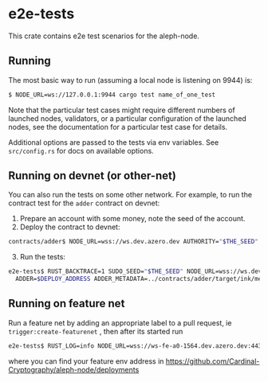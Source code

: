 # e2e-tests

This crate contains e2e test scenarios for the aleph-node.

## Running

The most basic way to run (assuming a local node is listening on 9944) is:

```bash
$ NODE_URL=ws://127.0.0.1:9944 cargo test name_of_one_test
```

Note that the particular test cases might require different numbers of launched nodes, validators, or a particular
configuration of the launched nodes, see the documentation for a particular test case for details.

Additional options are passed to the tests via env variables. See `src/config.rs` for docs on available options.

## Running on devnet (or other-net)

You can also run the tests on some other network. For example, to run the contract test for the `adder` contract on
devnet:

1. Prepare an account with some money, note the seed of the account.
2. Deploy the contract to devnet:

```bash
contracts/adder$ NODE_URL=wss://ws.dev.azero.dev AUTHORITY="$THE_SEED" ./deploy.sh
```

3. Run the tests:

```bash
e2e-tests$ RUST_BACKTRACE=1 SUDO_SEED="$THE_SEED" NODE_URL=wss://ws.dev.azero.dev:443 \
  ADDER=$DEPLOY_ADDRESS ADDER_METADATA=../contracts/adder/target/ink/metadata.json cargo test adder -- --nocapture
```

## Running on feature net

Run a feature net by adding an appropriate label to a pull request, ie `trigger:create-featurenet`
, then after its started run

```bash
e2e-tests$ RUST_LOG=info NODE_URL=wss://ws-fe-a0-1564.dev.azero.dev:443 cargo test --release finalization -- --nocapture 
```

where you can find your feature env address in https://github.com/Cardinal-Cryptography/aleph-node/deployments
